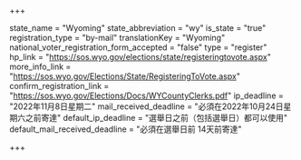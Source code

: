 +++

state_name = "Wyoming"
state_abbreviation = "wy"
is_state = "true"
registration_type = "by-mail"
translationKey = "Wyoming"
national_voter_registration_form_accepted = "false"
type = "register"
hp_link = "https://sos.wyo.gov/elections/state/registeringtovote.aspx"
more_info_link = "https://sos.wyo.gov/Elections/State/RegisteringToVote.aspx"
confirm_registration_link = "https://sos.wyo.gov/Elections/Docs/WYCountyClerks.pdf"
ip_deadline = "2022年11月8日星期二"
mail_received_deadline = "必須在2022年10月24日星期六之前寄達"
default_ip_deadline = "選舉日之前（包括選舉日）都可以使用"
default_mail_received_deadline = "必須在選舉日前 14天前寄達"

+++